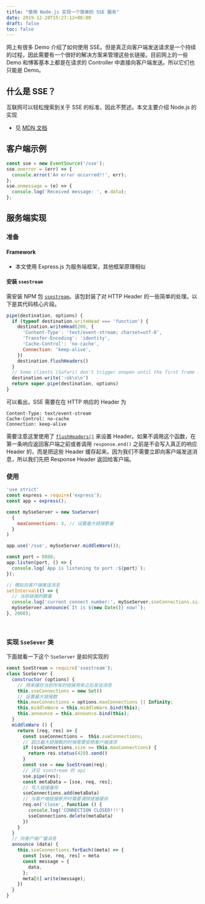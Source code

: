 ```yaml
---
title: "使用 Node.js 实现一个简单的 SSE 服务"
date: 2019-12-28T15:27:12+08:00
draft: false
toc: false
---
```


网上有很多 Demo 介绍了如何使用 SSE。但是真正向客户端发送请求是一个持续的过程，因此需要有一个很好的解决方案来管理这些长链接。目前网上的一些 Demo 和博客基本上都是在请求的 Controller 中直接向客户端发送。所以它们也只能是 Demo。

<!--more-->

## 什么是 SSE？

互联网可以轻松搜索到关于 SSE 的标准，因此不赘述。本文主要介绍 Node.js 的实现

- 见 [MDN 文档](https://developer.mozilla.org/en-US/docs/Web/API/Server-sent_events/Using_server-sent_events)

## 客户端示例

```js
const sse = new EventSource('/sse');
sse.onerror = (err) => {
  console.error('An error occurred!!', err);
};
sse.onmessage = (e) => {
  console.log('Received message: ', e.data);
};
```

## 服务端实现

### 准备

#### Framework

- 本文使用 Express.js 为服务端框架，其他框架原理相似

#### 安装 `ssestream`

需安装 NPM 包 [`ssestream`](https://www.npmjs.com/package/ssestream)。该包封装了对 HTTP Header 的一些简单的处理。以下是其代码核心片段。

```js {linenos=table,hl_lines=["4-7","9"]}
pipe(destination, options) {
  if (typeof destination.writeHead === 'function') {
    destination.writeHead(200, {
      'Content-Type': 'text/event-stream; charset=utf-8',
      'Transfer-Encoding': 'identity',
      'Cache-Control': 'no-cache',
      Connection: 'keep-alive',
    })
    destination.flushHeaders()
  }
  // Some clients (Safari) don't trigger onopen until the first frame is received.
  destination.write(':ok\n\n')
  return super.pipe(destination, options)
}
```

可以看出，SSE 需要在在 HTTP 响应的 Header 为

```
Content-Type: text/event-stream
Cache-Control: no-cache
Connection: keep-alive
```

需要注意这里使用了 [`flushHeaders()`](https://nodejs.org/dist/latest-v12.x/docs/api/http.html#http_request_flushheaders) 来设置 Header。如果不调用这个函数，在第一条响应返回客户端之前或者调用 `response.end()` 之前是不会写入真正的响应 Header 的，而是把这些 Header 缓存起来。因为我们不需要立即向客户端发送消息，所以我们先把 Response Header 返回给客户端。

### 使用

```js {linenos=table,hl_lines=["5-9"]}
'use strict'
const express = require('express');
const app = express();

const mySseServer = new SseServer(
  {
    maxConnections: 3, // 设置最大链接数量
  }
)

app.use('/sse', mySseServer.middleWare());

const port = 8888;
app.listen(port, () => {
  console.log(`App is listening to port :${port}`);
});

// 模拟向客户端推送消息
setInterval(() => {
  // 当前链接的数量
  console.log('current connect number:', mySseServer.sseConnections.size);
  mySseServer.announce(`It is ${new Date()} now!`);
}, 2000);
```
<br>

### 实现 `SseSever` 类

下面就看一下这个 `SseServer` 是如何实现的

```js
const SseStream = require('ssestream');
class SseServer {
  constructor (options) {
    // 用来缓存当前所有的链接用来之后发送消息
    this.sseConnections = new Set()
    // 设置最大链接数
    this.maxConnections = options.maxConnections || Infinity;
    this.middleWare = this.middleWare.bind(this);
    this.announce = this.announce.bind(this);
  }
  middleWare () {
    return (req, res) => {
      const sseConnections =  this.sseConnections;
      // 超过最大链接数的时候需要拒绝客户端请求
      if (sseConnections.size >= this.maxConnections) {
        return res.status(429).send()
      }
      const sse = new SseStream(req);
      // 详见 ssestream 的 api
      sse.pipe(res);
      const metaData = [sse, req, res];
      // 写入链接缓存
      sseConnections.add(metaData)
      // 与客户端链接断开时需要清除链接缓存
      req.on('close', function () {
        console.log('CONNECTION CLOSED!!!')
        sseConnections.delete(metaData)
      })
    }
  }
  // 向客户端广播消息
  announce (data) {
    this.sseConnections.forEach((meta) => {
      const [sse, req, res] = meta
      const message = {
        data,
      };
      meta[0].write(message);
    })
  }
}
```
